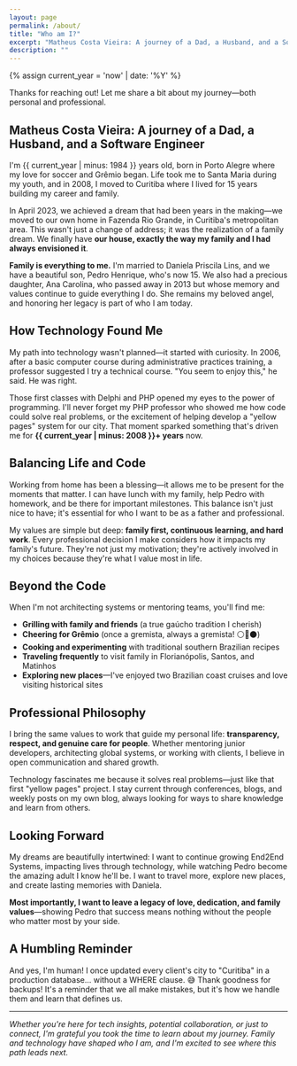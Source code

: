 ```yaml
---
layout: page
permalink: /about/
title: "Who am I?"
excerpt: "Matheus Costa Vieira: A journey of a Dad, a Husband, and a Software Engineer"
description: ""
---
```


{% assign current_year = 'now' | date: '%Y' %}

Thanks for reaching out! Let me share a bit about my journey—both personal and professional.

## Matheus Costa Vieira: A journey of a Dad, a Husband, and a Software Engineer

I'm {{ current_year | minus: 1984 }} years old, born in Porto Alegre where my love for soccer and Grêmio began. Life took me to Santa Maria during my youth, and in 2008, I moved to Curitiba where I lived for 15 years building my career and family.

In April 2023, we achieved a dream that had been years in the making—we moved to our own home in Fazenda Rio Grande, in Curitiba's metropolitan area. This wasn't just a change of address; it was the realization of a family dream. We finally have **our house, exactly the way my family and I had always envisioned it**.

**Family is everything to me.** I'm married to Daniela Priscila Lins, and we have a beautiful son, Pedro Henrique, who's now 15. We also had a precious daughter, Ana Carolina, who passed away in 2013 but whose memory and values continue to guide everything I do. She remains my beloved angel, and honoring her legacy is part of who I am today.

## How Technology Found Me

My path into technology wasn't planned—it started with curiosity. In 2006, after a basic computer course during administrative practices training, a professor suggested I try a technical course. "You seem to enjoy this," he said. He was right.

Those first classes with Delphi and PHP opened my eyes to the power of programming. I'll never forget my PHP professor who showed me how code could solve real problems, or the excitement of helping develop a "yellow pages" system for our city. That moment sparked something that's driven me for **{{ current_year | minus: 2008 }}+ years** now.

## Balancing Life and Code

Working from home has been a blessing—it allows me to be present for the moments that matter. I can have lunch with my family, help Pedro with homework, and be there for important milestones. This balance isn't just nice to have; it's essential for who I want to be as a father and professional.

My values are simple but deep: **family first, continuous learning, and hard work**. Every professional decision I make considers how it impacts my family's future. They're not just my motivation; they're actively involved in my choices because they're what I value most in life.

## Beyond the Code

When I'm not architecting systems or mentoring teams, you'll find me:

- **Grilling with family and friends** (a true gaúcho tradition I cherish)
- **Cheering for Grêmio** (once a gremista, always a gremista! ⚪🔵⚫)
- **Cooking and experimenting** with traditional southern Brazilian recipes
- **Traveling frequently** to visit family in Florianópolis, Santos, and Matinhos
- **Exploring new places**—I've enjoyed two Brazilian coast cruises and love visiting historical sites

## Professional Philosophy

I bring the same values to work that guide my personal life: **transparency, respect, and genuine care for people**. Whether mentoring junior developers, architecting global systems, or working with clients, I believe in open communication and shared growth.

Technology fascinates me because it solves real problems—just like that first "yellow pages" project. I stay current through conferences, blogs, and weekly posts on my own blog, always looking for ways to share knowledge and learn from others.

## Looking Forward

My dreams are beautifully intertwined: I want to continue growing End2End Systems, impacting lives through technology, while watching Pedro become the amazing adult I know he'll be. I want to travel more, explore new places, and create lasting memories with Daniela.

**Most importantly, I want to leave a legacy of love, dedication, and family values**—showing Pedro that success means nothing without the people who matter most by your side.

## A Humbling Reminder

And yes, I'm human! I once updated every client's city to "Curitiba" in a production database... without a WHERE clause. 😅 Thank goodness for backups! It's a reminder that we all make mistakes, but it's how we handle them and learn that defines us.

---

*Whether you're here for tech insights, potential collaboration, or just to connect, I'm grateful you took the time to learn about my journey. Family and technology have shaped who I am, and I'm excited to see where this path leads next.*
